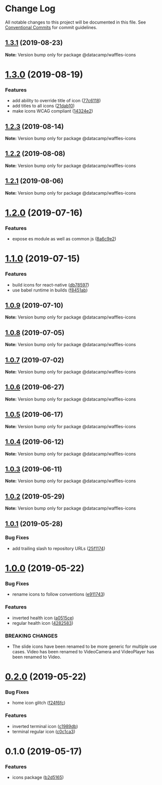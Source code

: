 # Change Log

All notable changes to this project will be documented in this file.
See [Conventional Commits](https://conventionalcommits.org) for commit guidelines.

## [1.3.1](https://github.com/datacamp-engineering/design-system/tree/master/packages/react-components/icons/compare/@datacamp/waffles-icons@1.3.0...@datacamp/waffles-icons@1.3.1) (2019-08-23)

**Note:** Version bump only for package @datacamp/waffles-icons





# [1.3.0](https://github.com/datacamp-engineering/design-system/tree/master/packages/react-components/icons/compare/@datacamp/waffles-icons@1.2.3...@datacamp/waffles-icons@1.3.0) (2019-08-19)


### Features

* add ability to override title of icon ([77c6118](https://github.com/datacamp-engineering/design-system/tree/master/packages/react-components/icons/commit/77c6118))
* add titles to all icons ([21dab10](https://github.com/datacamp-engineering/design-system/tree/master/packages/react-components/icons/commit/21dab10))
* make icons WCAG compliant ([14324e2](https://github.com/datacamp-engineering/design-system/tree/master/packages/react-components/icons/commit/14324e2))





## [1.2.3](https://github.com/datacamp-engineering/design-system/tree/master/packages/react-components/icons/compare/@datacamp/waffles-icons@1.2.2...@datacamp/waffles-icons@1.2.3) (2019-08-14)

**Note:** Version bump only for package @datacamp/waffles-icons





## [1.2.2](https://github.com/datacamp-engineering/design-system/tree/master/packages/react-components/icons/compare/@datacamp/waffles-icons@1.2.1...@datacamp/waffles-icons@1.2.2) (2019-08-08)

**Note:** Version bump only for package @datacamp/waffles-icons





## [1.2.1](https://github.com/datacamp-engineering/design-system/tree/master/packages/react-components/icons/compare/@datacamp/waffles-icons@1.2.0...@datacamp/waffles-icons@1.2.1) (2019-08-06)

**Note:** Version bump only for package @datacamp/waffles-icons





# [1.2.0](https://github.com/datacamp-engineering/design-system/tree/master/packages/react-components/icons/compare/@datacamp/waffles-icons@1.1.0...@datacamp/waffles-icons@1.2.0) (2019-07-16)


### Features

* expose es module as well as common js ([8a6c9e2](https://github.com/datacamp-engineering/design-system/tree/master/packages/react-components/icons/commit/8a6c9e2))





# [1.1.0](https://github.com/datacamp-engineering/design-system/tree/master/packages/react-components/icons/compare/@datacamp/waffles-icons@1.0.9...@datacamp/waffles-icons@1.1.0) (2019-07-15)


### Features

* build icons for react-native ([db78597](https://github.com/datacamp-engineering/design-system/tree/master/packages/react-components/icons/commit/db78597))
* use babel runtime in builds ([f8451ab](https://github.com/datacamp-engineering/design-system/tree/master/packages/react-components/icons/commit/f8451ab))





## [1.0.9](https://github.com/datacamp-engineering/design-system/tree/master/packages/react-components/icons/compare/@datacamp/waffles-icons@1.0.8...@datacamp/waffles-icons@1.0.9) (2019-07-10)

**Note:** Version bump only for package @datacamp/waffles-icons





## [1.0.8](https://github.com/datacamp-engineering/design-system/tree/master/packages/react-components/icons/compare/@datacamp/waffles-icons@1.0.7...@datacamp/waffles-icons@1.0.8) (2019-07-05)

**Note:** Version bump only for package @datacamp/waffles-icons





## [1.0.7](https://github.com/datacamp-engineering/design-system/tree/master/packages/react-components/icons/compare/@datacamp/waffles-icons@1.0.6...@datacamp/waffles-icons@1.0.7) (2019-07-02)

**Note:** Version bump only for package @datacamp/waffles-icons





## [1.0.6](https://github.com/datacamp-engineering/design-system/tree/master/packages/react-components/icons/compare/@datacamp/waffles-icons@1.0.5...@datacamp/waffles-icons@1.0.6) (2019-06-27)

**Note:** Version bump only for package @datacamp/waffles-icons





## [1.0.5](https://github.com/datacamp-engineering/design-system/tree/master/packages/react-components/icons/compare/@datacamp/waffles-icons@1.0.4...@datacamp/waffles-icons@1.0.5) (2019-06-17)

**Note:** Version bump only for package @datacamp/waffles-icons





## [1.0.4](https://github.com/datacamp-engineering/design-system/tree/master/packages/react-components/icons/compare/@datacamp/waffles-icons@1.0.3...@datacamp/waffles-icons@1.0.4) (2019-06-12)

**Note:** Version bump only for package @datacamp/waffles-icons





## [1.0.3](https://github.com/datacamp-engineering/design-system/tree/master/packages/react-components/icons/compare/@datacamp/waffles-icons@1.0.2...@datacamp/waffles-icons@1.0.3) (2019-06-11)

**Note:** Version bump only for package @datacamp/waffles-icons





## [1.0.2](https://github.com/datacamp-engineering/design-system/tree/master/packages/react-components/icons/compare/@datacamp/waffles-icons@1.0.1...@datacamp/waffles-icons@1.0.2) (2019-05-29)

**Note:** Version bump only for package @datacamp/waffles-icons





## [1.0.1](https://github.com/datacamp-engineering/design-system/tree/master/packages/react-components/icons/compare/@datacamp/waffles-icons@1.0.0...@datacamp/waffles-icons@1.0.1) (2019-05-28)


### Bug Fixes

* add trailing slash to repository URLs ([25f1174](https://github.com/datacamp-engineering/design-system/tree/master/packages/react-components/icons/commit/25f1174))





# [1.0.0](https://github.com/datacamp-engineering/design-system/tree/master/packages/react-components/icons/compare/@datacamp/waffles-icons@0.2.0...@datacamp/waffles-icons@1.0.0) (2019-05-22)


### Bug Fixes

* rename icons to follow conventions ([e911743](https://github.com/datacamp-engineering/design-system/tree/master/packages/react-components/icons/commit/e911743))


### Features

* inverted health icon ([a0515ce](https://github.com/datacamp-engineering/design-system/tree/master/packages/react-components/icons/commit/a0515ce))
* regular health icon ([4282583](https://github.com/datacamp-engineering/design-system/tree/master/packages/react-components/icons/commit/4282583))


### BREAKING CHANGES

* The slide icons have been renamed to be more generic 
for multiple use cases. Video has been renamed to VideoCamera and 
VideoPlayer has been renamed to Video.





# [0.2.0](https://github.com/datacamp-engineering/design-system/tree/master/packages/react-components/icons/compare/@datacamp/waffles-icons@0.1.0...@datacamp/waffles-icons@0.2.0) (2019-05-22)


### Bug Fixes

* home icon glitch ([f24f6fc](https://github.com/datacamp-engineering/design-system/tree/master/packages/react-components/icons/commit/f24f6fc))


### Features

* inverted terminal icon ([c1989db](https://github.com/datacamp-engineering/design-system/tree/master/packages/react-components/icons/commit/c1989db))
* terminal regular icon ([c0c1ca3](https://github.com/datacamp-engineering/design-system/tree/master/packages/react-components/icons/commit/c0c1ca3))





# 0.1.0 (2019-05-17)


### Features

* icons package ([b2d5165](https://github.com/datacamp-engineering/design-system/tree/master/packages/react-components/icons/commit/b2d5165))
